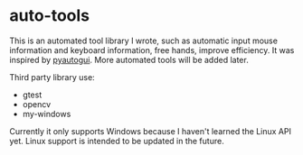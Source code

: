 # auto-tools

This is an automated tool library I wrote, such as automatic input mouse information and keyboard information, free hands, improve efficiency. It was inspired by [pyautogui](https://github.com/asweigart/pyautogui). More automated tools will be added later.

Third party library use:
- gtest
- opencv
- my-windows

Currently it only supports Windows because I haven't learned the Linux API yet. Linux support is intended to be updated in the future.